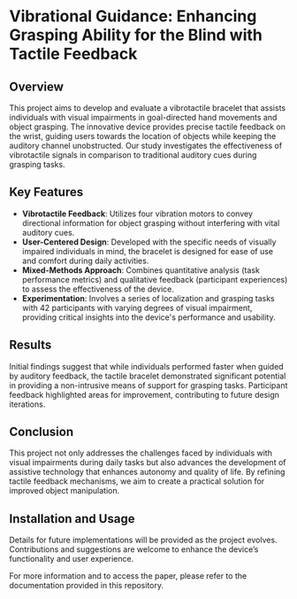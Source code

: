 
# Vibrational Guidance: Enhancing Grasping Ability for the Blind with Tactile Feedback

## Overview
This project aims to develop and evaluate a vibrotactile bracelet that assists individuals with visual impairments in goal-directed hand movements and object grasping. The innovative device provides precise tactile feedback on the wrist, guiding users towards the location of objects while keeping the auditory channel unobstructed. Our study investigates the effectiveness of vibrotactile signals in comparison to traditional auditory cues during grasping tasks.

## Key Features
- **Vibrotactile Feedback**: Utilizes four vibration motors to convey directional information for object grasping without interfering with vital auditory cues.
- **User-Centered Design**: Developed with the specific needs of visually impaired individuals in mind, the bracelet is designed for ease of use and comfort during daily activities.
- **Mixed-Methods Approach**: Combines quantitative analysis (task performance metrics) and qualitative feedback (participant experiences) to assess the effectiveness of the device.
- **Experimentation**: Involves a series of localization and grasping tasks with 42 participants with varying degrees of visual impairment, providing critical insights into the device's performance and usability.

## Results
Initial findings suggest that while individuals performed faster when guided by auditory feedback, the tactile bracelet demonstrated significant potential in providing a non-intrusive means of support for grasping tasks. Participant feedback highlighted areas for improvement, contributing to future design iterations.

## Conclusion
This project not only addresses the challenges faced by individuals with visual impairments during daily tasks but also advances the development of assistive technology that enhances autonomy and quality of life. By refining tactile feedback mechanisms, we aim to create a practical solution for improved object manipulation.

## Installation and Usage
Details for future implementations will be provided as the project evolves. Contributions and suggestions are welcome to enhance the device’s functionality and user experience.

For more information and to access the paper, please refer to the documentation provided in this repository.
